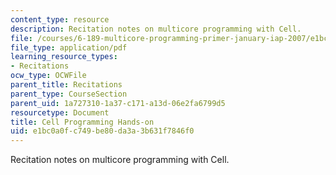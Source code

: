 ```yaml
---
content_type: resource
description: Recitation notes on multicore programming with Cell.
file: /courses/6-189-multicore-programming-primer-january-iap-2007/e1bc0a0fc749be80da3a3b631f7846f0_6189recitatn2.pdf
file_type: application/pdf
learning_resource_types:
- Recitations
ocw_type: OCWFile
parent_title: Recitations
parent_type: CourseSection
parent_uid: 1a727310-1a37-c171-a13d-06e2fa6799d5
resourcetype: Document
title: Cell Programming Hands-on
uid: e1bc0a0f-c749-be80-da3a-3b631f7846f0
---
```

Recitation notes on multicore programming with Cell.

